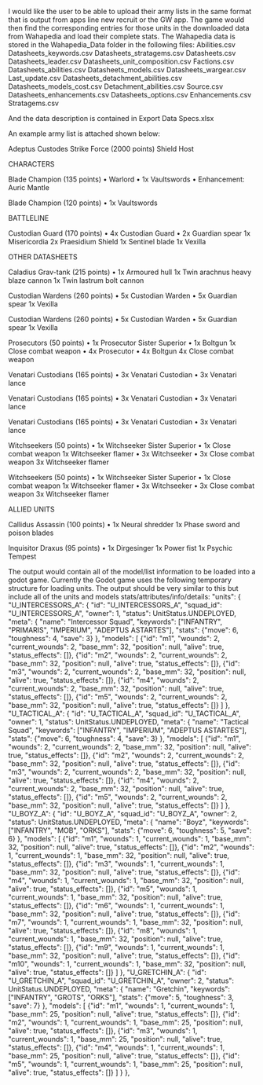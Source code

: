 I would like the user to be able to upload their army lists in the same format that is output from apps line new recruit or the GW app. The game would then find the corresponding entries for those units in the downloaded data from Wahapedia and load their complete stats. 
The Wahapedia data is stored in the Wahapedia_Data folder in the following files:
Abilities.csv
Datasheets_keywords.csv
Datasheets_stratagems.csv
Datasheets.csv
Datasheets_leader.csv
Datasheets_unit_composition.csv
Factions.csv
Datasheets_abilities.csv
Datasheets_models.csv
Datasheets_wargear.csv
Last_update.csv
Datasheets_detachment_abilities.csv
Datasheets_models_cost.csv
Detachment_abilities.csv
Source.csv
Datasheets_enhancements.csv
Datasheets_options.csv
Enhancements.csv
Stratagems.csv

And the data description is contained in Export Data Specs.xlsx


An example army list is attached shown below:

Adeptus Custodes
Strike Force (2000 points)
Shield Host


CHARACTERS

Blade Champion (135 points)
• Warlord
• 1x Vaultswords
• Enhancement: Auric Mantle

Blade Champion (120 points)
• 1x Vaultswords


BATTLELINE

Custodian Guard (170 points)
• 4x Custodian Guard
• 2x Guardian spear
1x Misericordia
2x Praesidium Shield
1x Sentinel blade
1x Vexilla


OTHER DATASHEETS

Caladius Grav-tank (215 points)
• 1x Armoured hull
1x Twin arachnus heavy blaze cannon
1x Twin lastrum bolt cannon

Custodian Wardens (260 points)
• 5x Custodian Warden
• 5x Guardian spear
1x Vexilla

Custodian Wardens (260 points)
• 5x Custodian Warden
• 5x Guardian spear
1x Vexilla

Prosecutors (50 points)
• 1x Prosecutor Sister Superior
• 1x Boltgun
1x Close combat weapon
• 4x Prosecutor
• 4x Boltgun
4x Close combat weapon

Venatari Custodians (165 points)
• 3x Venatari Custodian
• 3x Venatari lance

Venatari Custodians (165 points)
• 3x Venatari Custodian
• 3x Venatari lance

Venatari Custodians (165 points)
• 3x Venatari Custodian
• 3x Venatari lance

Witchseekers (50 points)
• 1x Witchseeker Sister Superior
• 1x Close combat weapon
1x Witchseeker flamer
• 3x Witchseeker
• 3x Close combat weapon
3x Witchseeker flamer

Witchseekers (50 points)
• 1x Witchseeker Sister Superior
• 1x Close combat weapon
1x Witchseeker flamer
• 3x Witchseeker
• 3x Close combat weapon
3x Witchseeker flamer


ALLIED UNITS

Callidus Assassin (100 points)
• 1x Neural shredder
1x Phase sword and poison blades

Inquisitor Draxus (95 points)
• 1x Dirgesinger
1x Power fist
1x Psychic Tempest


The output would contain all of the model/list information to be loaded into a godot game. Currently the Godot game uses the following temporary structure for loading units. The output should be very similar to this but include all of the units and models stats/attributes/info/details:
		"units": {
			"U_INTERCESSORS_A": {
				"id": "U_INTERCESSORS_A",
				"squad_id": "U_INTERCESSORS_A",
				"owner": 1,
				"status": UnitStatus.UNDEPLOYED,
				"meta": {
					"name": "Intercessor Squad",
					"keywords": ["INFANTRY", "PRIMARIS", "IMPERIUM", "ADEPTUS ASTARTES"],
					"stats": {"move": 6, "toughness": 4, "save": 3}
				},
				"models": [
					{"id": "m1", "wounds": 2, "current_wounds": 2, "base_mm": 32, "position": null, "alive": true, "status_effects": []},
					{"id": "m2", "wounds": 2, "current_wounds": 2, "base_mm": 32, "position": null, "alive": true, "status_effects": []},
					{"id": "m3", "wounds": 2, "current_wounds": 2, "base_mm": 32, "position": null, "alive": true, "status_effects": []},
					{"id": "m4", "wounds": 2, "current_wounds": 2, "base_mm": 32, "position": null, "alive": true, "status_effects": []},
					{"id": "m5", "wounds": 2, "current_wounds": 2, "base_mm": 32, "position": null, "alive": true, "status_effects": []}
				]
			},
			"U_TACTICAL_A": {
				"id": "U_TACTICAL_A",
				"squad_id": "U_TACTICAL_A",
				"owner": 1,
				"status": UnitStatus.UNDEPLOYED,
				"meta": {
					"name": "Tactical Squad",
					"keywords": ["INFANTRY", "IMPERIUM", "ADEPTUS ASTARTES"],
					"stats": {"move": 6, "toughness": 4, "save": 3}
				},
				"models": [
					{"id": "m1", "wounds": 2, "current_wounds": 2, "base_mm": 32, "position": null, "alive": true, "status_effects": []},
					{"id": "m2", "wounds": 2, "current_wounds": 2, "base_mm": 32, "position": null, "alive": true, "status_effects": []},
					{"id": "m3", "wounds": 2, "current_wounds": 2, "base_mm": 32, "position": null, "alive": true, "status_effects": []},
					{"id": "m4", "wounds": 2, "current_wounds": 2, "base_mm": 32, "position": null, "alive": true, "status_effects": []},
					{"id": "m5", "wounds": 2, "current_wounds": 2, "base_mm": 32, "position": null, "alive": true, "status_effects": []}
				]
			},
			"U_BOYZ_A": {
				"id": "U_BOYZ_A",
				"squad_id": "U_BOYZ_A",
				"owner": 2,
				"status": UnitStatus.UNDEPLOYED,
				"meta": {
					"name": "Boyz",
					"keywords": ["INFANTRY", "MOB", "ORKS"],
					"stats": {"move": 6, "toughness": 5, "save": 6}
				},
				"models": [
					{"id": "m1", "wounds": 1, "current_wounds": 1, "base_mm": 32, "position": null, "alive": true, "status_effects": []},
					{"id": "m2", "wounds": 1, "current_wounds": 1, "base_mm": 32, "position": null, "alive": true, "status_effects": []},
					{"id": "m3", "wounds": 1, "current_wounds": 1, "base_mm": 32, "position": null, "alive": true, "status_effects": []},
					{"id": "m4", "wounds": 1, "current_wounds": 1, "base_mm": 32, "position": null, "alive": true, "status_effects": []},
					{"id": "m5", "wounds": 1, "current_wounds": 1, "base_mm": 32, "position": null, "alive": true, "status_effects": []},
					{"id": "m6", "wounds": 1, "current_wounds": 1, "base_mm": 32, "position": null, "alive": true, "status_effects": []},
					{"id": "m7", "wounds": 1, "current_wounds": 1, "base_mm": 32, "position": null, "alive": true, "status_effects": []},
					{"id": "m8", "wounds": 1, "current_wounds": 1, "base_mm": 32, "position": null, "alive": true, "status_effects": []},
					{"id": "m9", "wounds": 1, "current_wounds": 1, "base_mm": 32, "position": null, "alive": true, "status_effects": []},
					{"id": "m10", "wounds": 1, "current_wounds": 1, "base_mm": 32, "position": null, "alive": true, "status_effects": []}
				]
			},
			"U_GRETCHIN_A": {
				"id": "U_GRETCHIN_A",
				"squad_id": "U_GRETCHIN_A",
				"owner": 2,
				"status": UnitStatus.UNDEPLOYED,
				"meta": {
					"name": "Gretchin",
					"keywords": ["INFANTRY", "GROTS", "ORKS"],
					"stats": {"move": 5, "toughness": 3, "save": 7}
				},
				"models": [
					{"id": "m1", "wounds": 1, "current_wounds": 1, "base_mm": 25, "position": null, "alive": true, "status_effects": []},
					{"id": "m2", "wounds": 1, "current_wounds": 1, "base_mm": 25, "position": null, "alive": true, "status_effects": []},
					{"id": "m3", "wounds": 1, "current_wounds": 1, "base_mm": 25, "position": null, "alive": true, "status_effects": []},
					{"id": "m4", "wounds": 1, "current_wounds": 1, "base_mm": 25, "position": null, "alive": true, "status_effects": []},
					{"id": "m5", "wounds": 1, "current_wounds": 1, "base_mm": 25, "position": null, "alive": true, "status_effects": []}
				]
			}
		},

